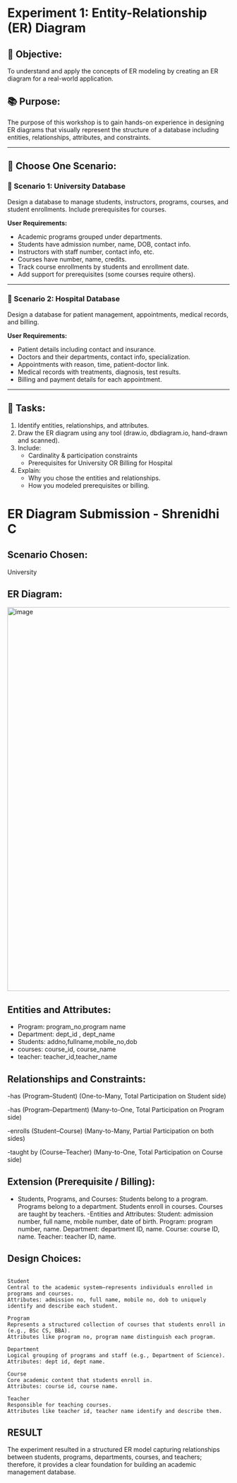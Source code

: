 # Experiment 1: Entity-Relationship (ER) Diagram

## 🎯 Objective:
To understand and apply the concepts of ER modeling by creating an ER diagram for a real-world application.

## 📚 Purpose:
The purpose of this workshop is to gain hands-on experience in designing ER diagrams that visually represent the structure of a database including entities, relationships, attributes, and constraints.

---

## 🧪 Choose One Scenario:

### 🔹 Scenario 1: University Database
Design a database to manage students, instructors, programs, courses, and student enrollments. Include prerequisites for courses.

**User Requirements:**
- Academic programs grouped under departments.
- Students have admission number, name, DOB, contact info.
- Instructors with staff number, contact info, etc.
- Courses have number, name, credits.
- Track course enrollments by students and enrollment date.
- Add support for prerequisites (some courses require others).

---

### 🔹 Scenario 2: Hospital Database
Design a database for patient management, appointments, medical records, and billing.

**User Requirements:**
- Patient details including contact and insurance.
- Doctors and their departments, contact info, specialization.
- Appointments with reason, time, patient-doctor link.
- Medical records with treatments, diagnosis, test results.
- Billing and payment details for each appointment.

---

## 📝 Tasks:
1. Identify entities, relationships, and attributes.
2. Draw the ER diagram using any tool (draw.io, dbdiagram.io, hand-drawn and scanned).
3. Include:
   - Cardinality & participation constraints
   - Prerequisites for University OR Billing for Hospital
4. Explain:
   - Why you chose the entities and relationships.
   - How you modeled prerequisites or billing.

# ER Diagram Submission - Shrenidhi C

## Scenario Chosen:
University

## ER Diagram:
<img width="869" alt="image" src="https://github.com/user-attachments/assets/a07256d1-5498-4b44-85d3-0495d6ce7b70" />


## Entities and Attributes:
- Program: program_no,program name
- Department: dept_id , dept_name
- Students: addno,fullname,mobile_no,dob
- courses: course_id, course_name
- teacher: teacher_id,teacher_name


## Relationships and Constraints:
-has (Program–Student) (One-to-Many, Total Participation on Student side)

-has (Program–Department) (Many-to-One, Total Participation on Program side)

-enrolls (Student–Course) (Many-to-Many, Partial Participation on both sides)

-taught by (Course–Teacher) (Many-to-One, Total Participation on Course side)

## Extension (Prerequisite / Billing):
- Students, Programs, and Courses:
   Students belong to a program.
   Programs belong to a department.
   Students enroll in courses.
   Courses are taught by teachers.
-Entities and Attributes:
Student: admission number, full name, mobile number, date of birth.
Program: program number, name.
Department: department ID, name.
Course: course ID, name.
Teacher: teacher ID, name.

## Design Choices:
```

Student 
Central to the academic system—represents individuals enrolled in programs and courses.
Attributes: admission no, full name, mobile no, dob to uniquely identify and describe each student.

Program
Represents a structured collection of courses that students enroll in (e.g., BSc CS, BBA).
Attributes like program no, program name distinguish each program.

Department
Logical grouping of programs and staff (e.g., Department of Science).
Attributes: dept id, dept name.

Course
Core academic content that students enroll in.
Attributes: course id, course name.

Teacher
Responsible for teaching courses.
Attributes like teacher id, teacher name identify and describe them.

```

## RESULT

The experiment resulted in a structured ER model capturing relationships between students, programs, departments, courses, and teachers; therefore, it provides a clear foundation for building an academic management database.
